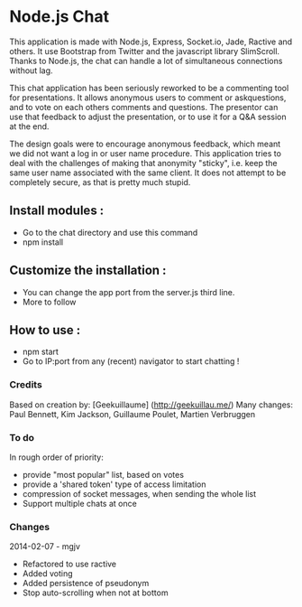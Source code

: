 Node.js Chat
===

This application is made with Node.js, Express, Socket.io, Jade, Ractive and others.
It use Bootstrap from Twitter and the javascript library SlimScroll.
Thanks to Node.js, the chat can handle a lot of simultaneous connections without lag.

This chat application has been seriously reworked to be a commenting tool for 
presentations. It allows anonymous users to comment or askquestions, and to vote on each others comments and questions. The presentor can use that feedback to adjust the presentation, or to use it for a Q&A session at the end.

The design goals were to encourage anonymous feedback, which meant we did not want a log in or user name procedure. This application tries to deal with the challenges of making that anonymity "sticky", 
i.e. keep the same user name associated with the same client. It does not attempt to be completely 
secure, as that is pretty much stupid.

## Install modules :

- Go to the chat directory and use this command
- npm install

## Customize the installation :

- You can change the app port from the server.js third line.
- More to follow

## How to use :

- npm start
- Go to IP:port from any (recent) navigator to start chatting !

### Credits

Based on creation by: [Geekuillaume] (http://geekuillau.me/)
Many changes: Paul Bennett, Kim Jackson, Guillaume Poulet, Martien Verbruggen

### To do

In rough order of priority:

- provide "most popular" list, based on votes
- provide a 'shared token' type of access limitation
- compression of socket messages, when sending the whole list
- Support multiple chats at once

### Changes

2014-02-07 - mgjv

- Refactored to use ractive
- Added voting
- Added persistence of pseudonym
- Stop auto-scrolling when not at bottom
